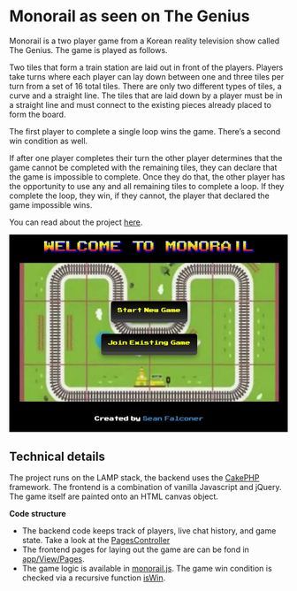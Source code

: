 # Monorail as seen on The Genius

Monorail is a two player game from a Korean reality television show called The Genius. The game is played as follows.

Two tiles that form a train station are laid out in front of the players. Players take turns where each player can lay down between one and three tiles per turn from a set of 16 total tiles. There are only two different types of tiles, a curve and a straight line. The tiles that are laid down by a player must be in a straight line and must connect to the existing pieces already placed to form the board.

The first player to complete a single loop wins the game. There’s a second win condition as well.

If after one player completes their turn the other player determines that the game cannot be completed with the remaining tiles, they can declare that the game is impossible to complete. Once they do that, the other player has the opportunity to use any and all remaining tiles to complete a loop. If they complete the loop, they win, if they cannot, the player that declared the game impossible wins.

You can read about the project [here](https://thefalc.com/2016/02/monorail-as-seen-on-the-genius/).

![Monorail](/assets/monorail_the_game.jpeg)

## Technical details

The project runs on the LAMP stack, the backend uses the [CakePHP](http://www.cakephp.org) framework. The frontend is a combination of vanilla Javascript and jQuery. The game itself are painted onto an HTML canvas object.

**Code structure**
* The backend code keeps track of players, live chat history, and game state. Take a look at the [PagesController](https://github.com/thefalc/monorail-the-game/blob/main/app/Controller/PagesController.php)
* The frontend pages for laying out the game are can be fond in [app/View/Pages](/tree/main/app/View/Pages).
* The game logic is available in [monorail.js](/blob/main/app/webroot/js/monorail.js). The game win condition is checked via a recursive function [isWin](https://github.com/thefalc/monorail-the-game/blob/da6985460c6a1cf3c5ae62692e37d13a4233bb9a/app/webroot/js/monorail.js#L672).
